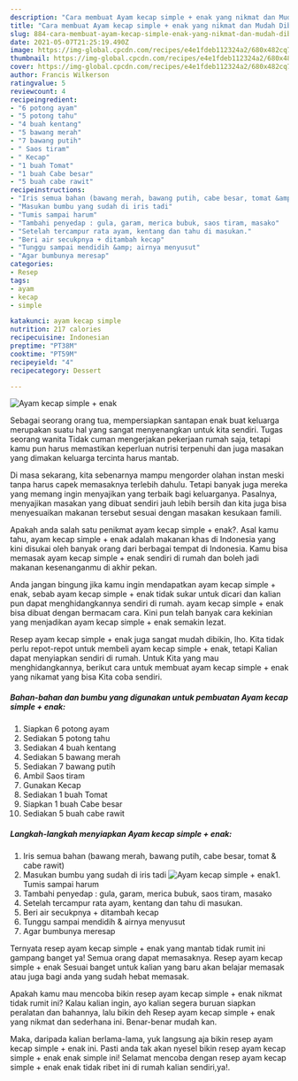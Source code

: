 ```yaml
---
description: "Cara membuat Ayam kecap simple + enak yang nikmat dan Mudah Dibuat"
title: "Cara membuat Ayam kecap simple + enak yang nikmat dan Mudah Dibuat"
slug: 884-cara-membuat-ayam-kecap-simple-enak-yang-nikmat-dan-mudah-dibuat
date: 2021-05-07T21:25:19.490Z
image: https://img-global.cpcdn.com/recipes/e4e1fdeb112324a2/680x482cq70/ayam-kecap-simple-enak-foto-resep-utama.jpg
thumbnail: https://img-global.cpcdn.com/recipes/e4e1fdeb112324a2/680x482cq70/ayam-kecap-simple-enak-foto-resep-utama.jpg
cover: https://img-global.cpcdn.com/recipes/e4e1fdeb112324a2/680x482cq70/ayam-kecap-simple-enak-foto-resep-utama.jpg
author: Francis Wilkerson
ratingvalue: 5
reviewcount: 4
recipeingredient:
- "6 potong ayam"
- "5 potong tahu"
- "4 buah kentang"
- "5 bawang merah"
- "7 bawang putih"
- " Saos tiram"
- " Kecap"
- "1 buah Tomat"
- "1 buah Cabe besar"
- "5 buah cabe rawit"
recipeinstructions:
- "Iris semua bahan (bawang merah, bawang putih, cabe besar, tomat &amp; cabe rawit)"
- "Masukan bumbu yang sudah di iris tadi"
- "Tumis sampai harum"
- "Tambahi penyedap : gula, garam, merica bubuk, saos tiram, masako"
- "Setelah tercampur rata ayam, kentang dan tahu di masukan."
- "Beri air secukpnya + ditambah kecap"
- "Tunggu sampai mendidih &amp; airnya menyusut"
- "Agar bumbunya meresap"
categories:
- Resep
tags:
- ayam
- kecap
- simple

katakunci: ayam kecap simple 
nutrition: 217 calories
recipecuisine: Indonesian
preptime: "PT38M"
cooktime: "PT59M"
recipeyield: "4"
recipecategory: Dessert

---
```



![Ayam kecap simple + enak](https://img-global.cpcdn.com/recipes/e4e1fdeb112324a2/680x482cq70/ayam-kecap-simple-enak-foto-resep-utama.jpg)

Sebagai seorang orang tua, mempersiapkan santapan enak buat keluarga merupakan suatu hal yang sangat menyenangkan untuk kita sendiri. Tugas seorang  wanita Tidak cuman mengerjakan pekerjaan rumah saja, tetapi kamu pun harus memastikan keperluan nutrisi terpenuhi dan juga masakan yang dimakan keluarga tercinta harus mantab.

Di masa  sekarang, kita sebenarnya mampu mengorder olahan instan meski tanpa harus capek memasaknya terlebih dahulu. Tetapi banyak juga mereka yang memang ingin menyajikan yang terbaik bagi keluarganya. Pasalnya, menyajikan masakan yang dibuat sendiri jauh lebih bersih dan kita juga bisa menyesuaikan makanan tersebut sesuai dengan masakan kesukaan famili. 



Apakah anda salah satu penikmat ayam kecap simple + enak?. Asal kamu tahu, ayam kecap simple + enak adalah makanan khas di Indonesia yang kini disukai oleh banyak orang dari berbagai tempat di Indonesia. Kamu bisa memasak ayam kecap simple + enak sendiri di rumah dan boleh jadi makanan kesenanganmu di akhir pekan.

Anda jangan bingung jika kamu ingin mendapatkan ayam kecap simple + enak, sebab ayam kecap simple + enak tidak sukar untuk dicari dan kalian pun dapat menghidangkannya sendiri di rumah. ayam kecap simple + enak bisa dibuat dengan bermacam cara. Kini pun telah banyak cara kekinian yang menjadikan ayam kecap simple + enak semakin lezat.

Resep ayam kecap simple + enak juga sangat mudah dibikin, lho. Kita tidak perlu repot-repot untuk membeli ayam kecap simple + enak, tetapi Kalian dapat menyiapkan sendiri di rumah. Untuk Kita yang mau menghidangkannya, berikut cara untuk membuat ayam kecap simple + enak yang nikamat yang bisa Kita coba sendiri.

<!--inarticleads1-->

##### Bahan-bahan dan bumbu yang digunakan untuk pembuatan Ayam kecap simple + enak:

1. Siapkan 6 potong ayam
1. Sediakan 5 potong tahu
1. Sediakan 4 buah kentang
1. Sediakan 5 bawang merah
1. Sediakan 7 bawang putih
1. Ambil  Saos tiram
1. Gunakan  Kecap
1. Sediakan 1 buah Tomat
1. Siapkan 1 buah Cabe besar
1. Sediakan 5 buah cabe rawit




<!--inarticleads2-->

##### Langkah-langkah menyiapkan Ayam kecap simple + enak:

1. Iris semua bahan (bawang merah, bawang putih, cabe besar, tomat &amp; cabe rawit)
1. Masukan bumbu yang sudah di iris tadi
<img src="https://img-global.cpcdn.com/steps/e032e40dcee5f58c/160x128cq70/ayam-kecap-simple-enak-langkah-memasak-2-foto.jpg" alt="Ayam kecap simple + enak">1. Tumis sampai harum
1. Tambahi penyedap : gula, garam, merica bubuk, saos tiram, masako
1. Setelah tercampur rata ayam, kentang dan tahu di masukan.
1. Beri air secukpnya + ditambah kecap
1. Tunggu sampai mendidih &amp; airnya menyusut
1. Agar bumbunya meresap




Ternyata resep ayam kecap simple + enak yang mantab tidak rumit ini gampang banget ya! Semua orang dapat memasaknya. Resep ayam kecap simple + enak Sesuai banget untuk kalian yang baru akan belajar memasak atau juga bagi anda yang sudah hebat memasak.

Apakah kamu mau mencoba bikin resep ayam kecap simple + enak nikmat tidak rumit ini? Kalau kalian ingin, ayo kalian segera buruan siapkan peralatan dan bahannya, lalu bikin deh Resep ayam kecap simple + enak yang nikmat dan sederhana ini. Benar-benar mudah kan. 

Maka, daripada kalian berlama-lama, yuk langsung aja bikin resep ayam kecap simple + enak ini. Pasti anda tak akan nyesel bikin resep ayam kecap simple + enak enak simple ini! Selamat mencoba dengan resep ayam kecap simple + enak enak tidak ribet ini di rumah kalian sendiri,ya!.


